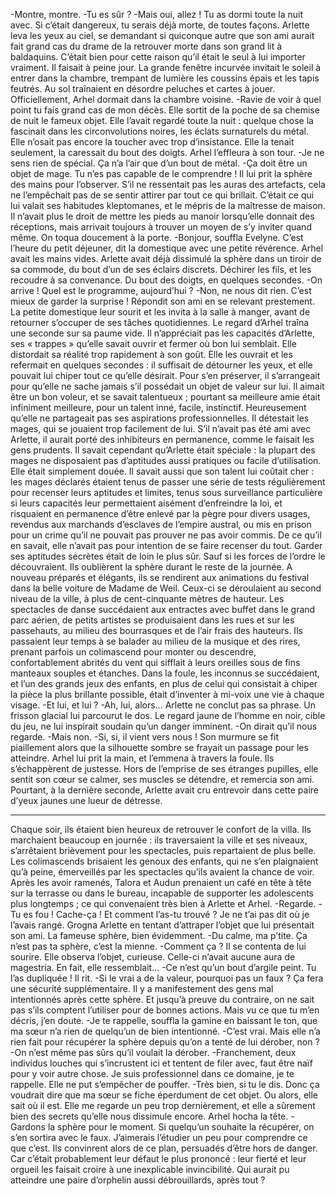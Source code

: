 
-Montre, montre.
-Tu es sûr ? 
-Mais oui, allez ! Tu as dormi toute la nuit avec. Si c’était dangereux, tu serais déjà morte, de toutes façons.
Arlette leva les yeux au ciel, se demandant si quiconque autre que son ami aurait fait grand cas du drame de la retrouver morte dans son grand lit à baldaquins. C’était bien pour cette raison qu’il était le seul à lui importer vraiment. 
Il faisait à peine jour. La grande fenêtre incurvée invitait le soleil à entrer dans la chambre, trempant de lumière les coussins épais et les tapis feutrés. Au sol traînaient en désordre peluches et cartes à jouer. Officiellement, Arhel dormait dans la chambre voisine.
-Ravie de voir à quel point tu fais grand cas de mon décès. 
Elle sortit de la poche de sa chemise de nuit le fameux objet. Elle l’avait regardé toute la nuit : quelque chose la fascinait dans les circonvolutions noires, les éclats surnaturels du métal. Elle n’osait pas encore la toucher avec trop d’insistance. Elle la tenait seulement, la caressait du bout des doigts. Arhel l’effleura à son tour.
-Je ne sens rien de spécial. Ça n’a l’air que d’un bout de métal.
-Ça doit être un objet de mage. Tu n’es pas capable de le comprendre !
Il lui prit la sphère des mains pour l’observer. S’il ne ressentait pas les auras des artefacts, cela ne l’empêchait pas de se sentir attirer par tout ce qui brillait. C’était ce qui lui valait ses habitudes kleptomanes, et le mépris de la maîtresse de maison. Il n’avait plus le droit de mettre les pieds au manoir lorsqu’elle donnait des réceptions, mais arrivait toujours à trouver un moyen de s’y inviter quand même. On toqua doucement à la porte.
-Bonjour, souffla Evelyne. C’est l’heure du petit déjeuner, dit la domestique avec une petite révérence. Arhel avait les mains vides. Arlette avait déjà dissimulé la sphère dans un tiroir de sa commode, du bout d’un de ses éclairs discrets. Déchirer les fils, et les recoudre à sa convenance. Du bout des doigts, en quelques secondes.
-On arrive ! Quel est le programme, aujourd’hui ?
-Non, ne nous dit rien. C’est mieux de garder la surprise ! Répondit son ami en se relevant prestement. La petite domestique leur sourit et les invita à la salle à manger, avant de retourner s’occuper de ses tâches quotidiennes. 
Le regard d’Arhel traîna une seconde sur sa paume vide. Il n’appréciait pas les capacités d’Arlette, ses « trappes » qu’elle savait ouvrir et fermer où bon lui semblait. Elle distordait sa réalité trop rapidement à son goût. Elle les ouvrait et les refermait en quelques secondes : il suffisait de détourner les yeux, et elle pouvait lui chiper tout ce qu’elle désirait. Pour s’en préserver, il s’arrangeait pour qu’elle ne sache jamais s’il possédait un objet de valeur sur lui. Il aimait être un bon voleur, et se savait talentueux ; pourtant sa meilleure amie était infiniment meilleure, pour un talent inné, facile, instinctif. Heureusement qu’elle ne partageait pas ses aspirations professionnelles. Il détestait les mages, qui se jouaient trop facilement de lui. S’il n’avait pas été ami avec Arlette, il aurait porté des inhibiteurs en permanence, comme le faisait les gens prudents. Il savait cependant qu’Arlette était spéciale : la plupart des mages ne disposaient pas d’aptitudes aussi pratiques ou facile d’utilisation. Elle était simplement douée. Il savait aussi que son talent lui coûtait cher : les mages déclarés étaient tenus de passer une série de tests régulièrement pour recenser leurs aptitudes et limites, tenus sous surveillance particulière si leurs capacités leur permettaient aisément d’enfreindre la loi, et risquaient en permanence d’être enlevé par la pègre pour divers usages, revendus aux marchands d’esclaves de l’empire austral, ou mis en prison pour un crime qu’il ne pouvait pas prouver ne pas avoir commis. De ce qu’il en savait, elle n’avait pas pour intention de se faire recenser du tout. Garder ses aptitudes secrètes était de loin le plus sûr. Sauf si les forces de l’ordre le découvraient.
Ils oublièrent la sphère durant le reste de la journée. A nouveau préparés et élégants, ils se rendirent aux animations du festival dans la belle voiture de Madame de Weil. Ceux-ci se déroulaient au second niveau de la ville, à plus de cent-cinquante mètres de hauteur. Les spectacles de danse succédaient aux entractes avec buffet dans le grand parc aérien, de petits artistes se produisaient dans les rues et sur les passehauts, au milieu des bourrasques et de l’air frais des hauteurs. Ils passaient leur temps à se balader au milieu de la musique et des rires, prenant parfois un colimascend pour monter ou descendre, confortablement abrités du vent qui sifflait à leurs oreilles sous de fins manteaux souples et étanches. Dans la foule, les inconnus se succédaient, et l’un des grands jeux des enfants, en plus de celui qui consistait à chiper la pièce la plus brillante possible, était d’inventer à mi-voix une vie à chaque visage.
-Et lui, et lui ? 
-Ah, lui, alors…
Arlette ne conclut pas sa phrase. Un frisson glacial lui parcourut le dos. Le regard jaune de l’homme en noir, cible du jeu, ne lui inspirait soudain qu’un danger imminent.
-On dirait qu’il nous regarde.
-Mais non.
-Si, si, il vient vers nous ! Son murmure se fit piaillement alors que la silhouette sombre se frayait un passage pour les atteindre. Arhel lui prit la main, et l’emmena à travers la foule. Ils s’échappèrent de justesse. Hors de l’emprise de ses étranges pupilles, elle sentit son cœur se calmer, ses muscles se détendre, et remercia son ami. Pourtant, à la dernière seconde, Arlette avait cru entrevoir dans cette paire d’yeux jaunes une lueur de détresse.

* * * 

Chaque soir, ils étaient bien heureux de retrouver le confort de la villa. Ils marchaient beaucoup en journée : ils traversaient la ville et ses niveaux, s’arrêtaient brièvement pour les spectacles, puis repartaient de plus belle. Les colimascends brisaient les genoux des enfants, qui ne s’en plaignaient qu’à peine, émerveillés par les spectacles qu’ils avaient la chance de voir. Après les avoir ramenés, Talora et Audun prenaient un café en tête à tête sur la terrasse ou dans le bureau, incapable de supporter les adolescents plus longtemps ; ce qui convenaient très bien à Arlette et Arhel.
-Regarde.
-Tu es fou ! Cache-ça ! Et comment l’as-tu trouvé ? Je ne t’ai pas dit où je l’avais rangé. Grogna Arlette en tentant d’attraper l’objet que lui présentait son ami. La fameuse sphère, bien évidemment. 
-Du calme, ma p’tite. Ça n’est pas ta sphère, c’est la mienne.
-Comment ça ?
Il se contenta de lui sourire. Elle observa l’objet, curieuse. Celle-ci n’avait aucune aura de magestria. En fait, elle ressemblait…
-Ce n’est qu’un bout d’argile peint. Tu l’as dupliquée !
Il rit. 
-Si le vrai a de la valeur, pourquoi pas un faux ? Ça fera une sécurité supplémentaire. Il y a manifestement des gens mal intentionnés après cette sphère. Et jusqu’à preuve du contraire, on ne sait pas s’ils comptent l’utiliser pour de bonnes actions. Mais vu ce que tu m’en décris, j’en doute.
-Je te rappelle, souffla la gamine en baissant le ton, que ma sœur n’a rien de quelqu’un de bien intentionné.
-C’est vrai. Mais elle n’a rien fait pour récupérer la sphère depuis qu’on a tenté de lui dérober, non ?
-On n’est même pas sûrs qu’il voulait la dérober. 
-Franchement, deux individus louches qui s’incrustent ici et tentent de filer avec, faut être naïf pour y voir autre chose. Je suis professionnel dans ce domaine, je te rappelle.
Elle ne put s’empêcher de pouffer.
-Très bien, si tu le dis. Donc ça voudrait dire que ma sœur se fiche éperdument de cet objet. Ou alors, elle sait où il est. Elle me regarde un peu trop dernièrement, et elle a sûrement bien des secrets qu’elle nous dissimule encore.
Arhel hocha la tête.
-Gardons la sphère pour le moment. Si quelqu’un souhaite la récupérer, on s’en sortira avec le faux. J’aimerais l’étudier un peu pour comprendre ce que c’est.
Ils convinrent alors de ce plan, persuadés d’être hors de danger. Car c’était probablement leur défaut le plus prononcé : leur fierté et leur orgueil les faisait croire à une inexplicable invincibilité. Qui aurait pu atteindre une paire d’orphelin aussi débrouillards, après tout ?

 
